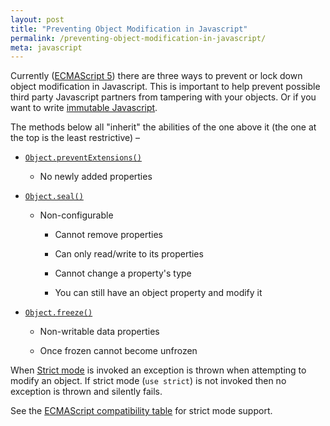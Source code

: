 ```yaml
---
layout: post
title: "Preventing Object Modification in Javascript"
permalink: /preventing-object-modification-in-javascript/
meta: javascript
---
```

Currently ([ECMAScript 5](http://www.ecmascript.org/docs.php)) there are three ways to prevent or lock down object modification in Javascript.  This is important to help prevent possible third party Javascript partners from tampering with your objects.  Or if you want to write [immutable Javascript](https://github.com/facebook/immutable-js).

The methods below all "inherit" the abilities of the one above it (the one at the top is the least restrictive) –

* [```Object.preventExtensions()```](https://developer.mozilla.org/en-US/docs/Web/JavaScript/Reference/Global_Objects/Object/preventExtensions)

	* No newly added properties

* [```Object.seal()```](https://developer.mozilla.org/en-US/docs/Web/JavaScript/Reference/Global_Objects/Object/seal)

	* Non-configurable

		* Cannot remove properties

		* Can only read/write to its properties

		* Cannot change a property's type

		* You can still have an object property and modify it

* [```Object.freeze()```](https://developer.mozilla.org/en-US/docs/Web/JavaScript/Reference/Global_Objects/Object/freeze)

	* Non-writable data properties

	* Once frozen cannot become unfrozen

When [Strict mode](https://developer.mozilla.org/en-US/docs/Web/JavaScript/Reference/Strict_mode) is invoked an exception is thrown when attempting to modify an object.  If strict mode (```use strict```) is not invoked then no exception is thrown and silently fails.

See the [ECMAScript compatibility table](http://kangax.github.io/compat-table/es5/) for strict mode support.
 